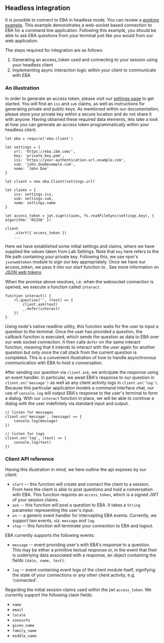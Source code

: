 ## Headless integration

It is possible to connect to EBA in headless mode. You can review a [working example](https://github.com/ibm-watson-embedded-business-assistant/eba-example-agents/tree/master/samples/websocket-node-client). This example demonstrates a web-socket based connection to EBA for a command line application. Following this example, you should be able to ask EBA questions from your terminal just like you would from our web application.

The steps required for integration are as follows:
1. Generating an access_token used and connecting to your session using your headless client
2. Implementing async interaction logic within your client to communicate with EBA

### An illustration

In order to generate an access token, please visit our [settings page](https://eba.ibm.com/assistant#/lab/settings) to get started. You will find an `iss` and `sub` claims, as well as instructions for generating private and public keys. As mentioned within our documentation, please store your private key within a secure location and do not share it with anyone. Having obtained these required data elements, lets take a look at how you can generate an access token programmatically within your headless client.

```
let eba = require('eba-client')

let settings = {
    url: 'https://eba.ibm.com/',
    key: 'private_key.pem',
    iss: 'https://your-authentication-url.example.com',
    sub: 'john.doe@example.com',
    name: 'John Doe'
}

let client = new eba.Client(settings.url)

let claims = {
    iss: settings.iss,
    sub: settings.sub,
    name: settings.name
}

let access_token = jwt.sign(claims, fs.readFileSync(settings.key), { algorithm: 'RS256' })

client
    .start({ access_token })
    ...

```

Here we have established some initial settings and claims, where we have supplied the values taken from Lab Settings. Note that `key` here refers to the file path containing your private key. Following this, we use npm's `jsonwebtoken` module to sign our key appropriately. Once we have our access_token, we pass it into our start function to . See more information on [JSON web tokens](https://www.iana.org/assignments/jwt/jwt.xhtml)

When the promise above resolves, i.e. when the websocket connection is opened, we execute a function called `interact`.

```
function interact() {
    rl.question('', (text) => {
        client.ask(text)
        _.defer(interact)
    })
}
```

Using node's native readline utility, this function waits for the user to input a question to the terminal. Once the user has provided a question, the callback function is executed, which sends the question as data to EBA over our web socket connection. It then calls `defer` on the same interact function, meaning that it intends to interact with the user again for another question but only once the call stack from the current question is completed. This is a convenient illustration of how to handle asynchronous communication with EBA to hold a conversation.

After sending our question via `client.ask`, we anticipate the response using an event handler. In particular, we await EBA's response to our question in `client.on('message')` as well as any client activity logs in `client.on('log')`. Because this particular application models a command interface chat, our use of `console.log` will output EBA's response to the user's terminal to form a dialog. With our `interact` function in place, we will be able to continue a dialog with the user indefintely via standard input and output.

```
// listen for messages
client.on('message', (message) => {
    console.log(message)
})

// listen for logs
client.on('log', (text) => {
    console.log(text)
})
```

### Client API reference
Having this illustration in mind, we here outline the api exposes by our client:

- `start` -- this function will create and connect the client to a session. From here the client is able to post questions and hold a conversation with EBA. This function requires an `access_token`, which is a signed JWT of your session claims.
- `ask`  -- this function will post a question to EBA. It takes a `String` parameter representing the user's input.
- `on`   -- a generic event handler for intercepting EBA events. Currently, we support two events, viz. `message` and `log`.
- `stop` -- this function will terminate your connection to EBA and logout.

EBA currently supports the following events:

- `message` -- event providing user's with EBA's response to a question. This may be either a primitive textual response or, in the event that their is underlying data associated with a response, an object containing the fields `{data, name, text}`. 

- `log` -- event containing event logs of the client module itself, signifying the state of your connections or any other client activity, e.g. 'connected'.

Regarding the initial session claims used within the jwt `access_token`. We currently support the following claim fields:

- `name`
- `email`
- `locale`
- `zoneinfo`
- `given_name`
- `family_name`
- `middle_name`
